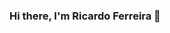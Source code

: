 ### Hi there, I'm Ricardo Ferreira 👋

<!--
**RicardoFz/RicardoFz** is a ✨ _special_ ✨ repository because its `README.md` (this file) appears on your GitHub profile.

Here are some ideas to get you started:

- 🔭 I’m currently working on ...
- 🌱 I’m currently learning ...
- 👯 I’m looking to collaborate on ...
- 🤔 I’m looking for help with ...
- 💬 Ask me about ...
- 📫 How to reach me: ...
- 😄 Pronouns: ...
- ⚡ Fun fact: ...


![visitor badge](https://visitor-badge.glitch.me/badge?page_id=RicardoFz.RicardoFz)

